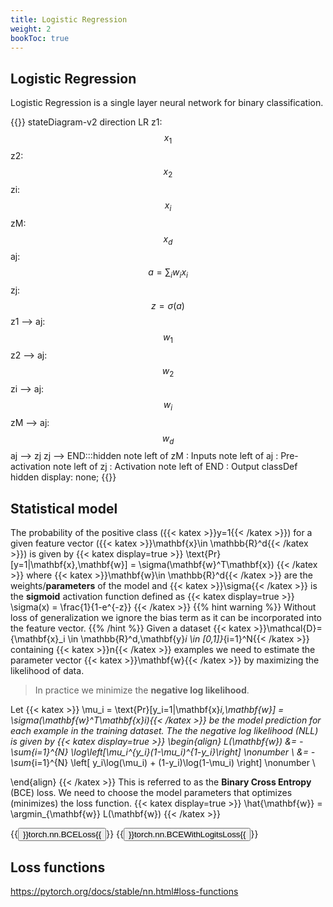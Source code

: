 ```yaml
---
title: Logistic Regression
weight: 2
bookToc: true
---
```


## Logistic Regression


Logistic Regression is a single layer neural network for binary classification.

{{<mermaid>}}
stateDiagram-v2
    direction LR
    z1: $$x_1$$
    z2: $$x_2$$
    zi: $$x_i$$
    zM: $$x_d$$
    aj: $$a=\sum_i w_{i} x_i$$
    zj: $$z=\sigma(a)$$
    z1 --> aj:$$w_{1}$$
    z2 --> aj:$$w_{2}$$
    zi --> aj:$$w_{i}$$
    zM --> aj:$$w_{d}$$
    aj --> zj
    zj --> END:::hidden
    note left of zM : Inputs
    note left of aj : Pre-activation
    note left of zj : Activation
    note left of END : Output
    classDef hidden display: none;
{{</mermaid>}}

## Statistical model

The probability of the positive class ({{< katex >}}y=1{{< /katex >}}) for a given feature vector ({{< katex >}}\mathbf{x}\in \mathbb{R}^d{{< /katex >}}) is given by
{{< katex display=true >}}
\text{Pr}[y=1|\mathbf{x},\mathbf{w}] = \sigma(\mathbf{w}^T\mathbf{x})
{{< /katex >}}
where {{< katex >}}\mathbf{w}\in \mathbb{R}^d{{< /katex >}} are the weights/**parameters** of the model and {{< katex >}}\sigma{{< /katex >}} is the **sigmoid** activation function defined as
{{< katex display=true >}}
\sigma(x) = \frac{1}{1-e^{-z}}
{{< /katex >}}
{{% hint warning %}}
Without loss of generalization we ignore the bias term as it can be incorporated into the feature vector.
{{% /hint %}}
Given a dataset {{< katex >}}\mathcal{D}=\{\mathbf{x}_i \in \mathbb{R}^d,\mathbf{y}_i \in [0,1]\}_{i=1}^N{{< /katex >}} containing {{< katex >}}n{{< /katex >}} examples we need to estimate the parameter vector {{< katex >}}\mathbf{w}{{< /katex >}} by maximizing the likelihood of data.

> In practice we minimize the **negative log likelihood**.

Let {{< katex >}} \mu_i = \text{Pr}[y_i=1|\mathbf{x}_i,\mathbf{w}] = \sigma(\mathbf{w}^T\mathbf{x}_i){{< /katex >}} be the model prediction for each example in the training dataset. The the negative log likelihood (NLL) is given by
{{< katex display=true >}}
\begin{align}
L(\mathbf{w}) &= - \sum_{i=1}^{N} \log\left[\mu_i^{y_i}(1-\mu_i)^{1-y_i}\right] \nonumber \\
                       &= - \sum_{i=1}^{N} \left[ y_i\log(\mu_i) + (1-y_i)\log(1-\mu_i) \right] \nonumber \\

\end{align}
{{< /katex >}}
This is referred to as the **Binary Cross Entropy** (BCE) loss. We need to choose the model parameters that optimizes (minimizes) the loss function.
{{< katex display=true >}}
\hat{\mathbf{w}} = \argmin_{\mathbf{w}} L(\mathbf{w})
{{< /katex >}}

{{<button href="https://pytorch.org/docs/stable/generated/torch.nn.BCELoss.html#torch.nn.BCELoss">}}torch.nn.BCELoss{{</button>}} {{<button href="https://pytorch.org/docs/stable/generated/torch.nn.BCEWithLogitsLoss.html#torch.nn.BCEWithLogitsLoss">}}torch.nn.BCEWithLogitsLoss{{</button>}}






## Loss functions

https://pytorch.org/docs/stable/nn.html#loss-functions
